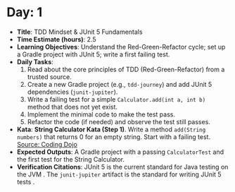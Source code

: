 # Day: 1

- **Title**: TDD Mindset & JUnit 5 Fundamentals
- **Time Estimate (hours)**: 2.5
- **Learning Objectives**: Understand the Red-Green-Refactor cycle; set up a Gradle project with JUnit 5; write a first
  failing test.
- **Daily Tasks**:
    1. Read about the core principles of TDD (Red-Green-Refactor) from a trusted source.
    2. Create a new Gradle project (e.g., `tdd-journey`) and add JUnit 5 dependencies (`junit-jupiter`).
    3. Write a failing test for a simple `Calculator.add(int a, int b)` method that does not yet exist.
    4. Implement the minimal code to make the test pass.
    5. Refactor the code (if needed) and observe the test still passes.
- **Kata**: **String Calculator Kata (Step 1)**. Write a method `add(String numbers)` that returns 0 for an empty
  string. Start with a failing test. [Source: Coding Dojo](https://codingdojo.org/kata/StringCalculator/)
- **Expected Outputs**: A Gradle project with a passing `CalculatorTest` and the first test for the String Calculator.
- **Verification Citations**: JUnit 5 is the current standard for Java testing on the JVM . The `junit-jupiter` artifact
  is the standard for writing JUnit 5 tests .

